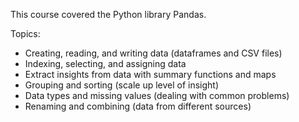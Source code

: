This course covered the Python library Pandas.

Topics:
- Creating, reading, and writing data (dataframes and CSV files)
- Indexing, selecting, and assigning data
- Extract insights from data with summary functions and maps
- Grouping and sorting (scale up level of insight)
- Data types and missing values (dealing with common problems)
- Renaming and combining (data from different sources)
